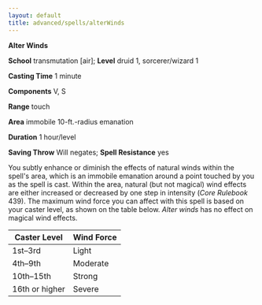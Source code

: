 ```yaml
---
layout: default
title: advanced/spells/alterWinds
---
```

 **Alter Winds**

**School** transmutation [air]; **Level** druid 1, sorcerer/wizard 1

**Casting Time** 1 minute

**Components** V, S

**Range** touch

**Area** immobile 10-ft.-radius emanation

**Duration** 1 hour/level

**Saving Throw** Will negates; **Spell Resistance** yes

You subtly enhance or diminish the effects of natural winds within the spell's area, which is an immobile emanation around a point touched by you as the spell is cast. Within the area, natural (but not magical) wind effects are either increased or decreased by one step in intensity (_Core Rulebook_ 439). The maximum wind force you can affect with this spell is based on your caster level, as shown on the table below. _Alter winds_ has no effect on magical wind effects.

| Caster Level | Wind Force |
| --- | --- |
| 1st–3rd | Light |
| 4th–9th | Moderate |
| 10th–15th | Strong |
| 16th or higher | Severe |

